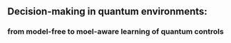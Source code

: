 ## Decision-making in quantum environments:
### from model-free to moel-aware learning of quantum controls

